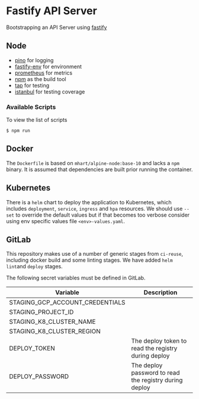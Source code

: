 # Fastify API Server

Bootstrapping an API Server using [fastify](https://github.com/fastify/fastify)

## Node

- [pino](https://github.com/pinojs/pino) for logging
- [fastify-env](https://github.com/fastify/fastify-env) for environment
- [prometheus](https://github.com/siimon/prom-client) for metrics
- [npm](https://www.npmjs.com/) as the build tool
- [tap](https://www.node-tap.org/) for testing
- [istanbul](https://istanbul.js.org/docs/tutorials/tap/) for testing coverage

### Available Scripts

To view the list of scripts

```console
$ npm run
```

## Docker

The `Dockerfile` is based on `mhart/alpine-node:base-10` and lacks a `npm`
binary. It is assumed that dependencies are built prior running the container.

## Kubernetes

There is a `helm` chart to deploy the application to Kubernetes, which includes
`deployment`, `service`, `ingress` and `hpa` resources. We should use `--set`
to override the default values but if that becomes too verbose consider using
env specific values file `<env>-values.yaml`.

## GitLab

This repository makes use of a number of generic stages from `ci-reuse`,
including docker build and some linting stages. We have added `helm lint`and
`deploy` stages.

The following secret variables must be defined in GitLab.

| Variable        | Description                                            |
| --------------- | ------------------------------------------------------ |
| STAGING_GCP_ACCOUNT_CREDENTIALS | |
| STAGING_PROJECT_ID | |
| STAGING_K8_CLUSTER_NAME | |
| STAGING_K8_CLUSTER_REGION | |
| DEPLOY_TOKEN    | The deploy token to read the registry during deploy    |
| DEPLOY_PASSWORD | The deploy password to read the registry during deploy |
